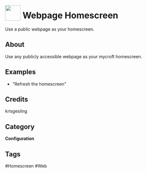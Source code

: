 # <img src="https://raw.githack.com/FortAwesome/Font-Awesome/master/svgs/solid/globe.svg" card_color="#22A7F0" width="50" height="50" style="vertical-align:bottom"/> Webpage Homescreen
Use a public webpage as your homescreen.

## About
Use any publicly accessible webpage as your mycroft homescreen.

## Examples
* "Refresh the homescreen"

## Credits
krisgesling

## Category
**Configuration**

## Tags
#Homescreen
#Web

